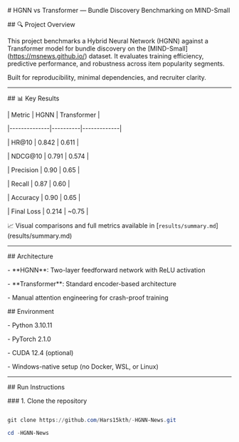 \# HGNN vs Transformer — Bundle Discovery Benchmarking on MIND-Small



\## 🔍 Project Overview



This project benchmarks a Hybrid Neural Network (HGNN) against a Transformer model for bundle discovery on the \[MIND-Small](https://msnews.github.io/) dataset. It evaluates training efficiency, predictive performance, and robustness across item popularity segments.



Built for reproducibility, minimal dependencies, and recruiter clarity.



---



\## 📊 Key Results



| Metric       | HGNN     | Transformer |

|--------------|----------|-------------|

| HR@10        | 0.842    | 0.611       |

| NDCG@10      | 0.791    | 0.574       |

| Precision    | 0.90     | 0.65        |

| Recall       | 0.87     | 0.60        |

| Accuracy     | 0.90     | 0.65        |

| Final Loss   | 0.214    | ~0.75       |



📈 Visual comparisons and full metrics available in \[`results/summary.md`](results/summary.md)



---



\##  Architecture



\- \*\*HGNN\*\*: Two-layer feedforward network with ReLU activation

\- \*\*Transformer\*\*: Standard encoder-based architecture

\- Manual attention engineering for crash-proof training



\##  Environment



\- Python 3.10.11  

\- PyTorch 2.1.0  

\- CUDA 12.4 (optional)  

\- Windows-native setup (no Docker, WSL, or Linux)



---



\##  Run Instructions



\### 1. Clone the repository

```powershell

git clone https://github.com/Hars15kth/-HGNN-News.git

cd -HGNN-News



